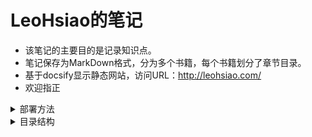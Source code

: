 # LeoHsiao的笔记

- 该笔记的主要目的是记录知识点。
- 笔记保存为MarkDown格式，分为多个书籍，每个书籍划分了章节目录。
- 基于docsify显示静态网站，访问URL：<http://leohsiao.com/>
- 欢迎指正


<!-- 该文件内不能再使用 # 标题，以免破坏目录排版 -->

<details>
<summary>部署方法</summary>

调试时，执行以下命令启动一个HTTP服务器：
```shell
python -m http.server 80 --bind 127.0.0.1
```

正式部署时，执行以下命令启动一个Nginx服务器：
```shell
docker run -d --name nginx --network host -v /home/github/Notes/:/root/Notes/ -v /home/github/Notes/nginx.conf:/etc/nginx/nginx.conf nginx
```
</details>

<details>
<summary>目录结构</summary>

- web端访问index.html作为入口，它的JS会动态加载其它静态文件、.md 文件。
- 笔记保存为 .md 文件，放在 docs 目录下。首先以书籍为单位划分多个大目录，每个书籍目录下以章节为单位划分多个子目录，每个章节目录下包含多个 .md 文件。
- 书籍目录的名字用《 》包住。
- 文件名中的特殊字符（比如空格）替换成 - 。
- 如果文件名以 ^ 开头，则表示某个Python模块，在显示时以 ♢ 开头。

</details>